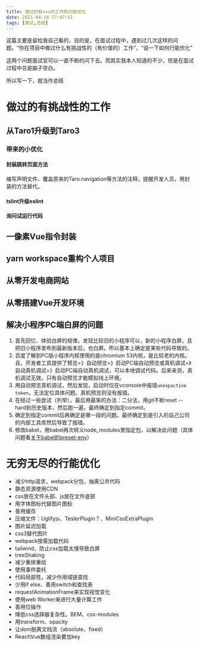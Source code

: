 ```yaml
---
title: 做过的有xxx的工作和行能优化
date: 2021-04-16 17:47:51
tags: [面试,总结]
---
```



这篇主要是留给我自己看的，目的是，在面试过程中，遇到过几次这样的问题。“你在项目中做过什么有挑战性的（有价值的）工作”，“说一下如何行能优化”

这两个问题面试官可以一直不断的问下去。而其实我本人知道的不少，但是在面试过程中总是脑子空白。

所以写一下，就当作总结

<!-- more -->
# 做过的有挑战性的工作

## 从Taro1升级到Taro3

### 带来的小优化

#### 封装跳转页面方法

编写声明文件、覆盖原来的Taro.navigation等方法的注释，提醒开发人员，用封装的方法替代。

#### tslint升级eslint

#### 询问试运行代码

## 一像素Vue指令封装

## yarn workspace重构个人项目

## 从零开发电商网站

## 从零搭建Vue开发环境

## 解决小程序PC端白屏的问题

1. 首先回忆、体验白屏的规律。发现比较旧的小程序可以，新的小程序白屏，且把旧小程序发布到最新版本后，也白屏。所以基本上确定是某些代码导致的。
2. 百度了解到PC版小程序内核使用的是chromium 53内核，是比较老的内核。且，开发者工具提供了预览=》自动预览=》启动PC端自动预览或真机调试=》自动真机调试=》启动PC端自动真机调试，可以本地调试代码。后来亲测，真机调试无效。只有自动预览才能模拟线上环境。
3. 用自动预览真机调试，然后发现，启动时仅在vconsole中报错`unexpactive token`，无法定位具体问题。真机预览则没有报错。
4. 在经过一些尝试（列举），最后用最笨的办法：二分法，用git不断reset --hard到历史版本，然后跑一遍，最终确定到指定commit。
5. 确定到指定commit后再确定是哪一段的问题。最终确定到是引入的自己公司的内部工具库然后导致了报错。
6. 修改babel，用babel再次转义node_modules里指定包，以解决此问题（具体问题看[关于babel的preset-env](https://jianghong.site/2021/05/19/关于babel的preset-env/)）

# 无穷无尽的行能优化

* 减少http请求，webpack分包，抽离公共代码
* 静态资源使用CDN
* css放在文件头部、js放在文件底部
* 用字体图标代替图片图标
* 善用缓存
* 压缩文件：Uglifyjs、TeslerPlugin？、MiniCssExtraPlugin
* 图片延迟加载
* css3替代图片
* webpack按需加载代码
* tailwind，防止css加载太慢导致白屏
* treeShaking
* 减少重排重绘
* 使用事件委托
* 代码局部性，减少作用域链查找
* 少用if else、善用switch和查找表
* requestAnimationFrame来实现视觉变化
* 使用web Worker来进行大量计算工作
* 善用位操作
* 降低css选择器复杂性。BEM、css-modules
* 用transform、opacity
* 让dom脱离文档流（absolute、fixed）
* React\Vue数组渲染要加key

